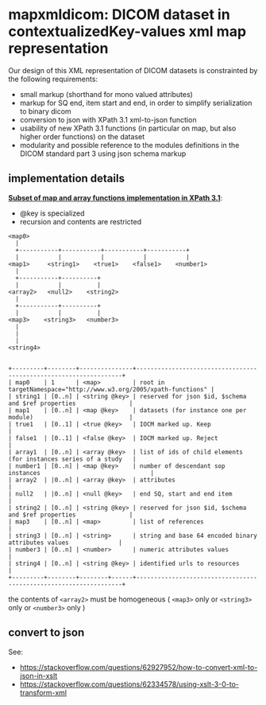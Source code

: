 # mapxmldicom: DICOM dataset in contextualizedKey-values xml map representation

Our design of this XML representation of DICOM datasets is constrainted by the following requirements:
- small markup (shorthand for mono valued attributes)
- markup for SQ end, item start and end, in order to simplify serialization to binary dicom
- conversion to json with XPath 3.1 xml-to-json function
- usability of new XPath 3.1 functions (in particular on map, but also higher order functions) on the dataset
- modularity and possible reference to the modules definitions in the DICOM standard part 3 using json schema markup


## implementation details

__[Subset of map and array functions implementation in XPath 3.1](https://raw.githubusercontent.com/jacquesfauquex/DICOM_contextualizedKey-values/master/mapxmldicom/mapxmldicom.xsd)__:
- @key is specialized
- recursion  and contents are restricted



```
<map0>
  |
  +-----------+-----------+-----------+-----------+
  |           |           |           |           |
<map1>     <string1>    <true1>    <false1>    <number1>
  |      
  +-----------+----------+
  |           |          |
<array2>   <null2>    <string2>
  |
  +-----------+----------+
  |           |          |  
<map3>    <string3>   <number3>
  |
  |
  |
<string4>


+---------+--------+---------------+------------------------------------------------------------------+
| map0    | 1      | <map>         | root in targetNamespace="http://www.w3.org/2005/xpath-functions" |
| string1 | [0..n] | <string @key> | reserved for json $id, $schema and $ref properties               |
| map1    | [0..n] | <map @key>    | datasets (for instance one per module)                           |
| true1   | [0..1] | <true @key>   | IOCM marked up. Keep                                             |
| false1  | [0..1] | <false @key>  | IOCM marked up. Reject                                           |
| array1  | [0..n] | <array @key>  | list of ids of child elements (for instances series of a study   |
| number1 | [0..n] | <map @key>    | number of descendant sop instances                               |
| array2  | |0..n] | <array @key>  | attributes                                                       |
| null2   | |0..n] | <null @key>   | end SQ, start and end item                                       |
| string2 | [0..n] | <string @key> | reserved for json $id, $schema and $ref properties               |
| map3    | [0..n] | <map>         | list of references                                               |
| string3 | [0..n] | <string>      | string and base 64 encoded binary attributes values              |
| number3 | [0..n] | <number>      | numeric attributes values                                        |
| string4 | [0..n] | <string @key> | identified urls to resources                                     |
+---------+--------+--------+------+------------------------------------------------------------------+

```
the contents of ```<array2>``` must be homogeneous ( ```<map3>``` only or ```<string3>``` only or ```<number3>``` only )

## convert to json

See:
- https://stackoverflow.com/questions/62927952/how-to-convert-xml-to-json-in-xslt
- https://stackoverflow.com/questions/62334578/using-xslt-3-0-to-transform-xml

